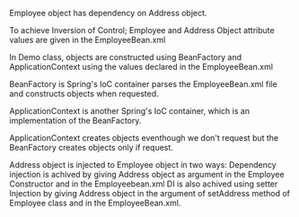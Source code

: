 Employee object has dependency on Address object.

To achieve Inversion of Control;
Employee and Address Object attribute values are given in the EmployeeBean.xml

In Demo class, objects are constructed using BeanFactory and ApplicationContext using the values declared in the EmployeeBean.xml

BeanFactory is Spring's IoC container parses the EmployeeBean.xml file and constructs objects when requested.

ApplicationContext is another Spring's IoC container, which is an implementation of the BeanFactory.

ApplicationContext creates objects eventhough we don't request but the BeanFactory creates objects only if request.

Address object is injected to Employee object in two ways:
Dependency injection is achived by giving Address object as argument in the Employee Constructor and <constructor-arg> 
in the Employeebean.xml 
DI is also achived using setter Injection by giving Address object in the argument of setAddress method of Employee class
and <property name="address" ref="adrs"> in the EmployeeBean.xml.


